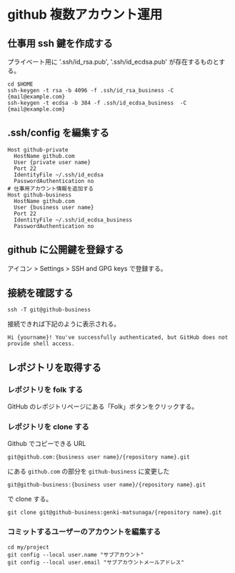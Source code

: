 # github 複数アカウント運用

## 仕事用 ssh 鍵を作成する

プライベート用に '.ssh/id_rsa.pub', '.ssh/id_ecdsa.pub' が存在するものとする。

```
cd $HOME
ssh-keygen -t rsa -b 4096 -f .ssh/id_rsa_business -C {mail@example.com}
ssh-keygen -t ecdsa -b 384 -f .ssh/id_ecdsa_business  -C {mail@example.com}
```

## .ssh/config を編集する

```
Host github-private
  HostName github.com
  User {private user name}
  Port 22
  IdentityFile ~/.ssh/id_ecdsa
  PasswordAuthentication no
# 仕事用アカウント情報を追加する
Host github-business
  HostName github.com
  User {business user name}
  Port 22
  IdentityFile ~/.ssh/id_ecdsa_business
  PasswordAuthentication no
```

## github に公開鍵を登録する

アイコン > Settings > SSH and GPG keys で登録する。

## 接続を確認する

```
ssh -T git@github-business
```

接続できれば下記のように表示される。

```
Hi {yourname}! You've successfully authenticated, but GitHub does not provide shell access.
```

## レポジトリを取得する

### レポジトリを folk する

GitHub のレポジトリページにある「Folk」ボタンをクリックする。

### レポジトリを clone する

Github でコピーできる URL 

`git@github.com:{business user name}/{repository name}.git`

にある `github.com` の部分を `github-business` に変更した

`git@github-business:{business user name}/{repository name}.git`

で clone する。

```
git clone git@github-business:genki-matsunaga/{repository name}.git
```

### コミットするユーザーのアカウントを編集する

```
cd my/project
git config --local user.name "サブアカウント"
git config --local user.email "サブアカウントメールアドレス"
```
